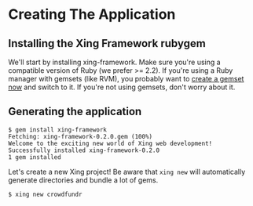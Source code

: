 # Creating The Application

## Installing the Xing Framework rubygem

We'll start by installing xing-framework. Make sure you're using a compatible version of Ruby (we prefer >= 2.2).  If you're using a Ruby manager with gemsets (like RVM), you probably want to [create a gemset now](https://rvm.io/gemsets/basics) and switch to it. If you're not using gemsets, don't worry about it.

## Generating the application

    $ gem install xing-framework
    Fetching: xing-framework-0.2.0.gem (100%)
    Welcome to the exciting new world of Xing web development!
    Successfully installed xing-framework-0.2.0
    1 gem installed
    
Let's create a new Xing project! Be aware that `xing new` will automatically generate directories and bundle a lot of gems.

    $ xing new crowdfundr


